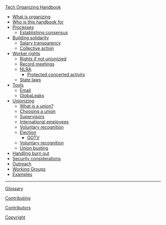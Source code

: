 [Tech Organizing Handbook](tech-organizing-handbook.md)

- [What is organizing]()
- [Who is this handbook for]()
- [Processes]()
    - [Establishing consensus]()
- [Building solidarity]()
    - [Salary transparency](salary-transparency.md)
    - [Collective action]()
- [Worker rights]()
    - [Rights if not unionizied]()
    - [Record meetings]()
    - [NLRA]()
        - [Protected concerted activity](./worker-rights/nlra/protected-concerted-activity.md)
    - [State laws](./worker-rights/state-laws.md)
- [Tools]()
    - [Email]()
    - [GlobaLeaks](./tools.md)
- [Unionizing]()
    - [What is a union?](./unionizing/what-is-a-union.md)
    - [Choosing a union](./unionizing/choosing-a-union.md)
    - [Supervisors]()
    - [International employees]()
    - [Voluntary recognition](unionizing/voluntary-recognition.md)
    - [Election](unionizing/election.md)
        - [GOTV]()
    - [Voluntary recognition]()
    - [Union busting](unionizing/union-busting.md)
- [Handling burn out](handling-burn-out.md)
- [Security considerations]()
- [Outreach]()
- [Working Groups]()
- [Examples](./examples.md)

---

[Glossary](./glossary.md)

[Contributing](./contributing.md)

[Contributors](./contributors.md)

[Copyright](./copyright.md)
